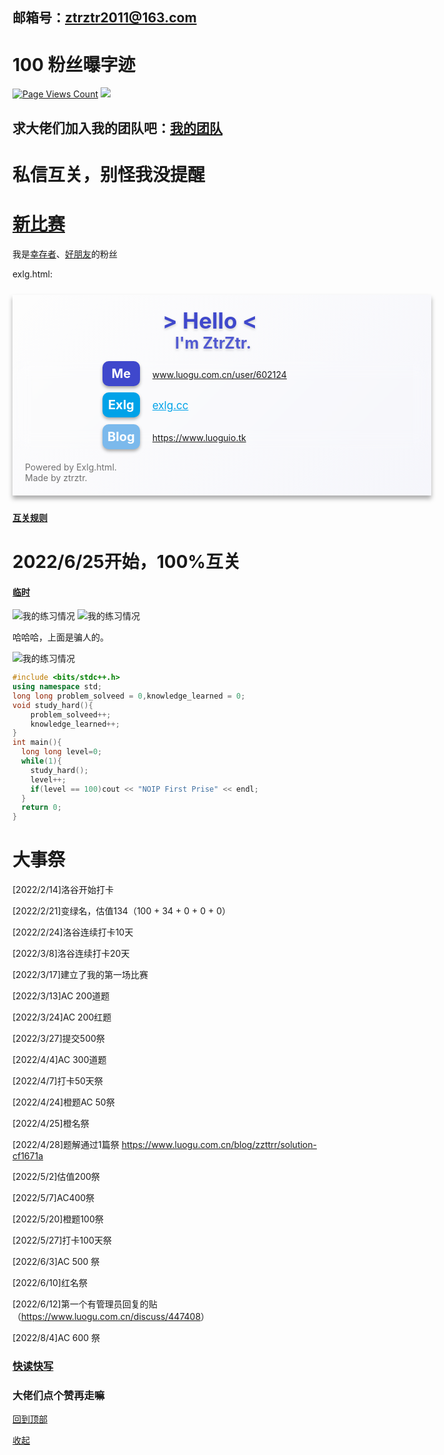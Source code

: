 ## 邮箱号：[ztrztr2011@163.com](mailto:ztrztr2011@163.com)
# $100$ 粉丝曝字迹
[![Page Views Count](https://badges.toozhao.com/badges/01GGKPGYJAEGNEZ6A3J7A28YWJ/green.svg)](https://badges.toozhao.com/stats/01GGKPGYJAEGNEZ6A3J7A28YWJ "Get your own page views count badge on badges.toozhao.com")
![](https://count.getloli.com/get/@:ztrztr)
## 求大佬们加入我的团队吧：[我的团队](https://www.luogu.com.cn/team/42234)
# 私信互关，别怪我没提醒
# [新比赛](https://www.luogu.com.cn/contest/71676)
我是[幸存者](https://www.luogu.com.cn/user/549357)、[好朋友](https://www.luogu.com.cn/user/493127)的粉丝

exlg.html: <div style="width:670px;padding:20px 0;box-shadow:0 5px 7px #aaa;margin:25px auto;background-image: linear-gradient(-45deg, RGBA(63,72,204,0.04), RGBA(63,72,204,0.001));" > <span style="z-index:2 !important;color:RGB(63,72,204); font-weight:bold;font-size:35px;margin-left:240px;text-shadow:0 2px 4px #ccc;z-index:20;">> Hello <</span><br/><span style="z-index:2 !important;color:#525ad1; font-weight:bold;font-size:25px;margin-left:260px;text-shadow:0 2px 4px #ccc;">I'm ZtrZtr.</span> <ul style="backdrop-filter:blur(12px);z-index:2;list-style:none;"> <li style="margin-bottom:10px;"><span style="color:#fff; font-weight:bold;font-size:20px;line-height:40px;text-align:center !important;margin-left:120px;display:inline-block;height:40px;width:60px;background:RGB(63,72,204);border-radius:10px;box-shadow:0 3px 5px #aaa;">Me</span><a style="color:RGB(63,72,204);font-size:17px;line-height:40px;margin-left:20px;" href="https://www.luogu.com.cn/user/602124">www.luogu.com.cn/user/602124</a></li> <li style="margin-bottom:10px;"><span style="color:#fff; font-weight:bold;font-size:20px;line-height:40px;text-align:center !important;margin-left:120px;display:inline-block;height:40px;width:60px;background:RGB(0,162,232);border-radius:10px;box-shadow:0 3px 5px #aaa;">Exlg</span><a style="color:RGB(0,162,232);font-size:17px;line-height:40px;margin-left:20px;" href="https://exlg.cc/">exlg.cc</a></li> <li style="margin-bottom:10px;"><span style="color:#fff; font-weight:bold;font-size:20px;line-height:40px;text-align:center !important;margin-left:120px;display:inline-block;height:40px;width:60px;background:RGB(123,185,236);border-radius:10px;box-shadow:0 3px 5px #aaa;">Blog</span><a style="color:RGB(123,185,236);font-size:17px;line-height:40px;margin-left:20px;" href="https://www.luoguio.tk">https://www.luoguio.tk</a></li> </ul><span style="color:rgb(113,113,113);margin-left:20px;display:block;margin-top:20px;font-size:14px;">Powered by Exlg.html.</span><span style="color:rgb(113,113,113);margin-left:20px;font-size:14px;">Made by ztrztr.</span></div>
#### [互关规则](https://www.luogu.com.cn/paste/oaau6970)
# 2022/6/25开始，100%互关
#### [临时](https://www.luogu.com.cn/paste/5sqqlf0h)
![我的练习情况](https://luogu.wao3.cn/api/practice?id=602124&dark_mode=true)
![我的练习情况](https://luogu.wao3.cn/api/guzhi?id=602124&scores=100,100,100,100,100&dark_mode=true)

哈哈哈，上面是骗人的。

![我的练习情况](https://luogu.wao3.cn/api/guzhi?id=602124&scores=100,78,25,37,0&dark_mode=true)
```cpp
#include <bits/stdc++.h>
using namespace std;
long long problem_solveed = 0,knowledge_learned = 0;
void study_hard(){
	problem_solveed++;
	knowledge_learned++;
}
int main(){
  long long level=0;
  while(1){
  	study_hard();
  	level++;
  	if(level == 100)cout << "NOIP First Prise" << endl;
  }
  return 0;
}
```
# 大事祭
[2022/2/14]洛谷开始打卡

[2022/2/21]变绿名，估值134（100 + 34 + 0 + 0 + 0）

[2022/2/24]洛谷连续打卡10天

[2022/3/8]洛谷连续打卡20天

[2022/3/17]建立了我的第一场比赛

[2022/3/13]AC 200道题

[2022/3/24]AC 200红题

[2022/3/27]提交500祭

[2022/4/4]AC 300道题

[2022/4/7]打卡50天祭

[2022/4/24]橙题AC 50祭

[2022/4/25]橙名祭

[2022/4/28]题解通过1篇祭 <https://www.luogu.com.cn/blog/zzttrr/solution-cf1671a>

[2022/5/2]估值200祭

[2022/5/7]AC400祭

[2022/5/20]橙题100祭

[2022/5/27]打卡100天祭

[2022/6/3]AC 500 祭

[2022/6/10]红名祭

[2022/6/12]第一个有管理员回复的贴（<https://www.luogu.com.cn/discuss/447408>）

[2022/8/4]AC 600 祭
### [快读快写](https://www.luogu.com.cn/paste/oob6t34w)
### 大佬们点个赞再走嘛
[回到顶部](https://www.luogu.com.cn/user/602124#)

[收起](https://www.luogu.com.cn/user/602124#ztrztr)

